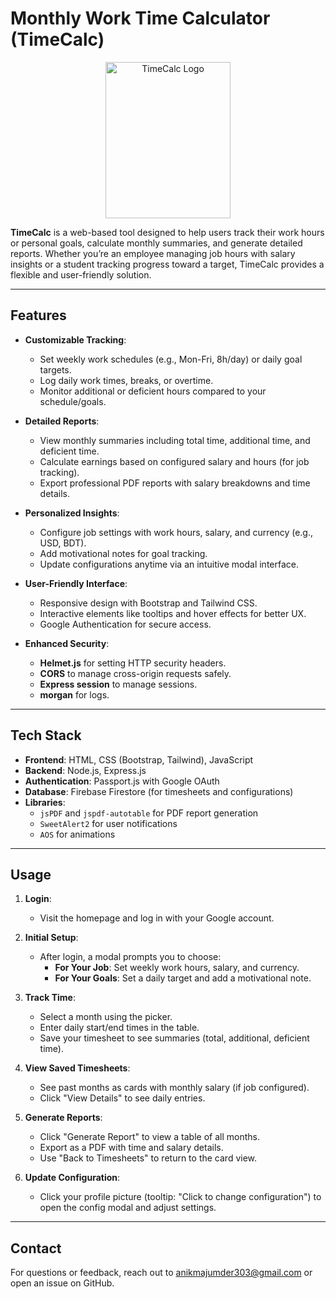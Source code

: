 # Monthly Work Time Calculator (TimeCalc)

<p align="center">
  <img src="https://firebasestorage.googleapis.com/v0/b/alleventsair.appspot.com/o/files%2Fimages%2FGmhUu_1741541334176.png?alt=media&token=f64aacd4-ca72-4d94-abb2-b7f2a2e52ded" alt="TimeCalc Logo" width="200" height="250">
</p>

**TimeCalc** is a web-based tool designed to help users track their work hours or personal goals, calculate monthly summaries, and generate detailed reports. Whether you’re an employee managing job hours with salary insights or a student tracking progress toward a target, TimeCalc provides a flexible and user-friendly solution.

---

## Features

- **Customizable Tracking**:
  - Set weekly work schedules (e.g., Mon-Fri, 8h/day) or daily goal targets.
  - Log daily work times, breaks, or overtime.
  - Monitor additional or deficient hours compared to your schedule/goals.

- **Detailed Reports**:
  - View monthly summaries including total time, additional time, and deficient time.
  - Calculate earnings based on configured salary and hours (for job tracking).
  - Export professional PDF reports with salary breakdowns and time details.

- **Personalized Insights**:
  - Configure job settings with work hours, salary, and currency (e.g., USD, BDT).
  - Add motivational notes for goal tracking.
  - Update configurations anytime via an intuitive modal interface.

- **User-Friendly Interface**:
  - Responsive design with Bootstrap and Tailwind CSS.
  - Interactive elements like tooltips and hover effects for better UX.
  - Google Authentication for secure access.

- **Enhanced Security**:
  - **Helmet.js** for setting HTTP security headers.
  - **CORS** to manage cross-origin requests safely.
  - **Express session** to manage sessions.
  - **morgan** for logs.

---

## Tech Stack

- **Frontend**: HTML, CSS (Bootstrap, Tailwind), JavaScript
- **Backend**: Node.js, Express.js
- **Authentication**: Passport.js with Google OAuth
- **Database**: Firebase Firestore (for timesheets and configurations)
- **Libraries**:
  - `jsPDF` and `jspdf-autotable` for PDF report generation
  - `SweetAlert2` for user notifications
  - `AOS` for animations

---

## Usage

1. **Login**:
   - Visit the homepage and log in with your Google account.

2. **Initial Setup**:
   - After login, a modal prompts you to choose:
     - **For Your Job**: Set weekly work hours, salary, and currency.
     - **For Your Goals**: Set a daily target and add a motivational note.

3. **Track Time**:
   - Select a month using the picker.
   - Enter daily start/end times in the table.
   - Save your timesheet to see summaries (total, additional, deficient time).

4. **View Saved Timesheets**:
   - See past months as cards with monthly salary (if job configured).
   - Click "View Details" to see daily entries.

5. **Generate Reports**:
   - Click "Generate Report" to view a table of all months.
   - Export as a PDF with time and salary details.
   - Use "Back to Timesheets" to return to the card view.

6. **Update Configuration**:
   - Click your profile picture (tooltip: "Click to change configuration") to open the config modal and adjust settings.

---

## Contact

For questions or feedback, reach out to [anikmajumder303@gmail.com](mailto:anikmajumder303@gmail.com) or open an issue on GitHub.
